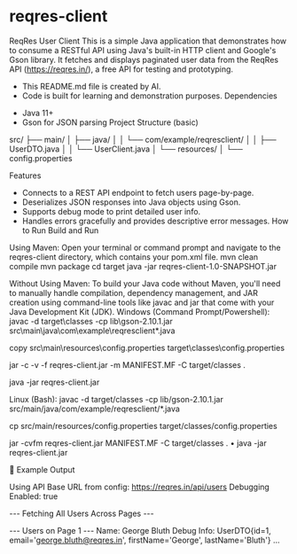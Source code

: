# reqres-client

ReqRes User Client
This is a simple Java application that demonstrates how to consume a RESTful API using Java's built-in HTTP client and Google's Gson library. It fetches and displays paginated user data from the ReqRes API (https://reqres.in/), a free API for testing and prototyping.
* This README.md file is created by AI.
* Code is built for learning and demonstration purposes.
Dependencies
- Java 11+
- Gson for JSON parsing
Project Structure (basic)

src/
├── main/
│   ├── java/
│   │   └── com/example/reqresclient/
│   │       ├── UserDTO.java
│   │       └── UserClient.java
│   └── resources/
│       └── config.properties

Features
- Connects to a REST API endpoint to fetch users page-by-page.
- Deserializes JSON responses into Java objects using Gson.
- Supports debug mode to print detailed user info.
- Handles errors gracefully and provides descriptive error messages.
How to Run
Build and Run

Using Maven:
Open your terminal or command prompt and navigate to the reqres-client directory, which contains your pom.xml file. 
mvn clean compile 
mvn package 
cd target java -jar reqres-client-1.0-SNAPSHOT.jar 

Without Using Maven:
To build your Java code without Maven, you'll need to manually handle compilation, dependency management, and JAR creation using command-line tools like javac and jar that come with your Java Development Kit (JDK). 
Windows (Command Prompt/Powershell): 
javac -d target\classes -cp lib\gson-2.10.1.jar src\main\java\com\example\reqresclient\*.java

copy src\main\resources\config.properties target\classes\config.properties

jar -c -v -f reqres-client.jar -m MANIFEST.MF -C target/classes .

java -jar reqres-client.jar



Linux (Bash):
javac -d target/classes -cp lib/gson-2.10.1.jar src/main/java/com/example/reqresclient/*.java

cp src/main/resources/config.properties target/classes/config.properties

jar -cvfm reqres-client.jar MANIFEST.MF -C target/classes .
    • 
java -jar reqres-client.jar

📘 Example Output

Using API Base URL from config: https://reqres.in/api/users
Debugging Enabled: true

--- Fetching All Users Across Pages ---

--- Users on Page 1 ---
Name: George Bluth
  Debug Info: UserDTO{id=1, email='george.bluth@reqres.in', firstName='George', lastName='Bluth'}
...




